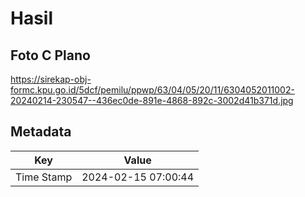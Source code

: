 # Hasil

## Foto C Plano

https://sirekap-obj-formc.kpu.go.id/5dcf/pemilu/ppwp/63/04/05/20/11/6304052011002-20240214-230547--436ec0de-891e-4868-892c-3002d41b371d.jpg


## Metadata

| Key        | Value               |
| ---------- | ------------------- |
| Time Stamp | 2024-02-15 07:00:44 |



